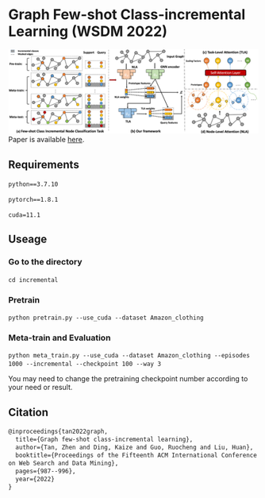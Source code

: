 # Graph Few-shot Class-incremental Learning (WSDM 2022)
![Alt text](frame.png)
Paper is available [here](https://dl.acm.org/doi/10.1145/3488560.3498455).
## Requirements
`python==3.7.10`

`pytorch==1.8.1`

`cuda=11.1`

## Useage
### Go to the directory
`cd incremental`
### Pretrain
`python pretrain.py --use_cuda --dataset Amazon_clothing` 
### Meta-train and Evaluation 
`python meta_train.py --use_cuda --dataset Amazon_clothing --episodes 1000 --incremental --checkpoint 100 --way 3` 


You may need to change the pretraining checkpoint number according to your need or result.

## Citation
```
@inproceedings{tan2022graph,
  title={Graph few-shot class-incremental learning},
  author={Tan, Zhen and Ding, Kaize and Guo, Ruocheng and Liu, Huan},
  booktitle={Proceedings of the Fifteenth ACM International Conference on Web Search and Data Mining},
  pages={987--996},
  year={2022}
}
```
